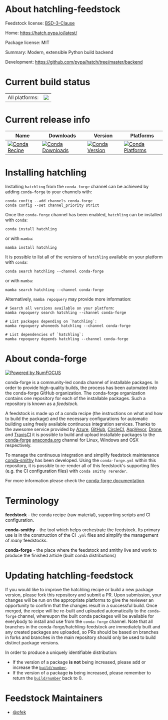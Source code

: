 About hatchling-feedstock
=========================

Feedstock license: [BSD-3-Clause](https://github.com/conda-forge/hatchling-feedstock/blob/main/LICENSE.txt)

Home: https://hatch.pypa.io/latest/

Package license: MIT

Summary: Modern, extensible Python build backend

Development: https://github.com/pypa/hatch/tree/master/backend

Current build status
====================


<table><tr><td>All platforms:</td>
    <td>
      <a href="https://dev.azure.com/conda-forge/feedstock-builds/_build/latest?definitionId=15545&branchName=main">
        <img src="https://dev.azure.com/conda-forge/feedstock-builds/_apis/build/status/hatchling-feedstock?branchName=main">
      </a>
    </td>
  </tr>
</table>

Current release info
====================

| Name | Downloads | Version | Platforms |
| --- | --- | --- | --- |
| [![Conda Recipe](https://img.shields.io/badge/recipe-hatchling-green.svg)](https://anaconda.org/conda-forge/hatchling) | [![Conda Downloads](https://img.shields.io/conda/dn/conda-forge/hatchling.svg)](https://anaconda.org/conda-forge/hatchling) | [![Conda Version](https://img.shields.io/conda/vn/conda-forge/hatchling.svg)](https://anaconda.org/conda-forge/hatchling) | [![Conda Platforms](https://img.shields.io/conda/pn/conda-forge/hatchling.svg)](https://anaconda.org/conda-forge/hatchling) |

Installing hatchling
====================

Installing `hatchling` from the `conda-forge` channel can be achieved by adding `conda-forge` to your channels with:

```
conda config --add channels conda-forge
conda config --set channel_priority strict
```

Once the `conda-forge` channel has been enabled, `hatchling` can be installed with `conda`:

```
conda install hatchling
```

or with `mamba`:

```
mamba install hatchling
```

It is possible to list all of the versions of `hatchling` available on your platform with `conda`:

```
conda search hatchling --channel conda-forge
```

or with `mamba`:

```
mamba search hatchling --channel conda-forge
```

Alternatively, `mamba repoquery` may provide more information:

```
# Search all versions available on your platform:
mamba repoquery search hatchling --channel conda-forge

# List packages depending on `hatchling`:
mamba repoquery whoneeds hatchling --channel conda-forge

# List dependencies of `hatchling`:
mamba repoquery depends hatchling --channel conda-forge
```


About conda-forge
=================

[![Powered by
NumFOCUS](https://img.shields.io/badge/powered%20by-NumFOCUS-orange.svg?style=flat&colorA=E1523D&colorB=007D8A)](https://numfocus.org)

conda-forge is a community-led conda channel of installable packages.
In order to provide high-quality builds, the process has been automated into the
conda-forge GitHub organization. The conda-forge organization contains one repository
for each of the installable packages. Such a repository is known as a *feedstock*.

A feedstock is made up of a conda recipe (the instructions on what and how to build
the package) and the necessary configurations for automatic building using freely
available continuous integration services. Thanks to the awesome service provided by
[Azure](https://azure.microsoft.com/en-us/services/devops/), [GitHub](https://github.com/),
[CircleCI](https://circleci.com/), [AppVeyor](https://www.appveyor.com/),
[Drone](https://cloud.drone.io/welcome), and [TravisCI](https://travis-ci.com/)
it is possible to build and upload installable packages to the
[conda-forge](https://anaconda.org/conda-forge) [anaconda.org](https://anaconda.org/)
channel for Linux, Windows and OSX respectively.

To manage the continuous integration and simplify feedstock maintenance
[conda-smithy](https://github.com/conda-forge/conda-smithy) has been developed.
Using the ``conda-forge.yml`` within this repository, it is possible to re-render all of
this feedstock's supporting files (e.g. the CI configuration files) with ``conda smithy rerender``.

For more information please check the [conda-forge documentation](https://conda-forge.org/docs/).

Terminology
===========

**feedstock** - the conda recipe (raw material), supporting scripts and CI configuration.

**conda-smithy** - the tool which helps orchestrate the feedstock.
                   Its primary use is in the construction of the CI ``.yml`` files
                   and simplify the management of *many* feedstocks.

**conda-forge** - the place where the feedstock and smithy live and work to
                  produce the finished article (built conda distributions)


Updating hatchling-feedstock
============================

If you would like to improve the hatchling recipe or build a new
package version, please fork this repository and submit a PR. Upon submission,
your changes will be run on the appropriate platforms to give the reviewer an
opportunity to confirm that the changes result in a successful build. Once
merged, the recipe will be re-built and uploaded automatically to the
`conda-forge` channel, whereupon the built conda packages will be available for
everybody to install and use from the `conda-forge` channel.
Note that all branches in the conda-forge/hatchling-feedstock are
immediately built and any created packages are uploaded, so PRs should be based
on branches in forks and branches in the main repository should only be used to
build distinct package versions.

In order to produce a uniquely identifiable distribution:
 * If the version of a package **is not** being increased, please add or increase
   the [``build/number``](https://docs.conda.io/projects/conda-build/en/latest/resources/define-metadata.html#build-number-and-string).
 * If the version of a package **is** being increased, please remember to return
   the [``build/number``](https://docs.conda.io/projects/conda-build/en/latest/resources/define-metadata.html#build-number-and-string)
   back to 0.

Feedstock Maintainers
=====================

* [@ofek](https://github.com/ofek/)

